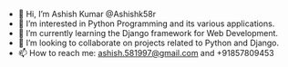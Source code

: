 - 👋 Hi, I’m Ashish Kumar @Ashishk58r
- 👀 I’m interested in Python Programming and its various applications.
- 🌱 I’m currently learning the Django framework for Web Development.
- 💞️ I’m looking to collaborate on projects related to Python and Django.
- 📫 How to reach me: ashish.581997@gmail.com and +91857809453

<!---
Ashishk58r/Ashishk58r is a ✨ special ✨ repository because its `README.md` (this file) appears on your GitHub profile.
You can click the Preview link to take a look at your changes.
--->
